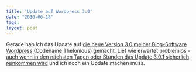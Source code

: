 ```yaml
---
title: 'Update auf Wordpress 3.0'
date: "2010-06-18"
tags: 
layout: post
---
```

Gerade hab ich das Update auf <a href="http://wordpress.org/development/2010/06/thelonious/">die neue Version 3.0 meiner Blog-Software Wordpress</a> (Codename Thelonious) gemacht. Lief wie erwartet problemlos - <a href="http://www.netzpolitik.org/2010/wordpress-3-0-ist-raus/">auch wenn in den n&auml;chsten Tagen oder Stunden das Update 3.0.1 sicherlich reinkommen wird</a> und ich noch ein Update machen muss.
